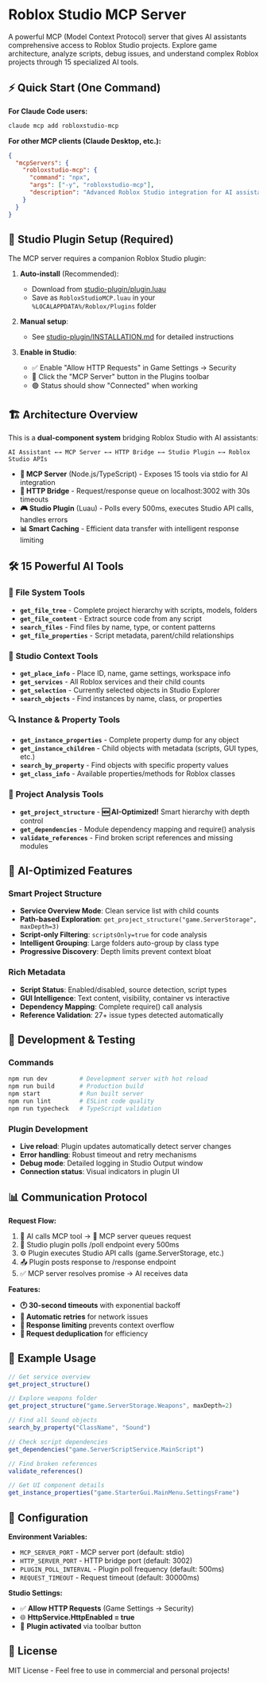 # Roblox Studio MCP Server

A powerful MCP (Model Context Protocol) server that gives AI assistants comprehensive access to Roblox Studio projects. Explore game architecture, analyze scripts, debug issues, and understand complex Roblox projects through 15 specialized AI tools.

## ⚡ Quick Start (One Command)

**For Claude Code users:**
```bash
claude mcp add robloxstudio-mcp
```

**For other MCP clients (Claude Desktop, etc.):**
```json
{
  "mcpServers": {
    "robloxstudio-mcp": {
      "command": "npx",
      "args": ["-y", "robloxstudio-mcp"],
      "description": "Advanced Roblox Studio integration for AI assistants"
    }
  }
}
```

## 🔌 Studio Plugin Setup (Required)

The MCP server requires a companion Roblox Studio plugin:

1. **Auto-install** (Recommended):
   - Download from [studio-plugin/plugin.luau](studio-plugin/plugin.luau)
   - Save as `RobloxStudioMCP.luau` in your `%LOCALAPPDATA%/Roblox/Plugins` folder

2. **Manual setup**:
   - See [studio-plugin/INSTALLATION.md](studio-plugin/INSTALLATION.md) for detailed instructions

3. **Enable in Studio**:
   - ✅ Enable "Allow HTTP Requests" in Game Settings → Security
   - 🔘 Click the "MCP Server" button in the Plugins toolbar
   - 🟢 Status should show "Connected" when working

## 🏗️ Architecture Overview

This is a **dual-component system** bridging Roblox Studio with AI assistants:

```
AI Assistant ←→ MCP Server ←→ HTTP Bridge ←→ Studio Plugin ←→ Roblox Studio APIs
```

- **🧠 MCP Server** (Node.js/TypeScript) - Exposes 15 tools via stdio for AI integration
- **🔗 HTTP Bridge** - Request/response queue on localhost:3002 with 30s timeouts  
- **🎮 Studio Plugin** (Luau) - Polls every 500ms, executes Studio API calls, handles errors
- **📊 Smart Caching** - Efficient data transfer with intelligent response limiting

## 🛠️ 15 Powerful AI Tools

### 📁 **File System Tools**
- **`get_file_tree`** - Complete project hierarchy with scripts, models, folders
- **`get_file_content`** - Extract source code from any script
- **`search_files`** - Find files by name, type, or content patterns  
- **`get_file_properties`** - Script metadata, parent/child relationships

### 🎯 **Studio Context Tools**  
- **`get_place_info`** - Place ID, name, game settings, workspace info
- **`get_services`** - All Roblox services and their child counts
- **`get_selection`** - Currently selected objects in Studio Explorer
- **`search_objects`** - Find instances by name, class, or properties

### 🔍 **Instance & Property Tools**
- **`get_instance_properties`** - Complete property dump for any object
- **`get_instance_children`** - Child objects with metadata (scripts, GUI types, etc.)
- **`search_by_property`** - Find objects with specific property values
- **`get_class_info`** - Available properties/methods for Roblox classes

### 🏢 **Project Analysis Tools**
- **`get_project_structure`** - **🆕 AI-Optimized!** Smart hierarchy with depth control
- **`get_dependencies`** - Module dependency mapping and require() analysis  
- **`validate_references`** - Find broken script references and missing modules

## 🧠 AI-Optimized Features

### **Smart Project Structure** 
- **Service Overview Mode**: Clean service list with child counts
- **Path-based Exploration**: `get_project_structure("game.ServerStorage", maxDepth=3)`
- **Script-only Filtering**: `scriptsOnly=true` for code analysis
- **Intelligent Grouping**: Large folders auto-group by class type
- **Progressive Discovery**: Depth limits prevent context bloat

### **Rich Metadata**
- **Script Status**: Enabled/disabled, source detection, script types
- **GUI Intelligence**: Text content, visibility, container vs interactive
- **Dependency Mapping**: Complete require() call analysis
- **Reference Validation**: 27+ issue types detected automatically

## 🚀 Development & Testing

### **Commands**
```bash
npm run dev         # Development server with hot reload  
npm run build       # Production build
npm start           # Run built server
npm run lint        # ESLint code quality
npm run typecheck   # TypeScript validation
```

### **Plugin Development**
- **Live reload**: Plugin updates automatically detect server changes
- **Error handling**: Robust timeout and retry mechanisms  
- **Debug mode**: Detailed logging in Studio Output window
- **Connection status**: Visual indicators in plugin UI

## 📊 Communication Protocol

**Request Flow:**
1. 🤖 AI calls MCP tool → 📡 MCP server queues request
2. 🔄 Studio plugin polls /poll endpoint every 500ms  
3. ⚙️ Plugin executes Studio API calls (game.ServerStorage, etc.)
4. 📤 Plugin posts response to /response endpoint
5. ✅ MCP server resolves promise → AI receives data

**Features:**
- **🕐 30-second timeouts** with exponential backoff
- **🔄 Automatic retries** for network issues  
- **📏 Response limiting** prevents context overflow
- **🎯 Request deduplication** for efficiency

## 🎯 Example Usage

```javascript
// Get service overview
get_project_structure()

// Explore weapons folder
get_project_structure("game.ServerStorage.Weapons", maxDepth=2)

// Find all Sound objects  
search_by_property("ClassName", "Sound")

// Check script dependencies
get_dependencies("game.ServerScriptService.MainScript")

// Find broken references
validate_references()

// Get UI component details
get_instance_properties("game.StarterGui.MainMenu.SettingsFrame")
```

## 🔧 Configuration

**Environment Variables:**
- `MCP_SERVER_PORT` - MCP server port (default: stdio)
- `HTTP_SERVER_PORT` - HTTP bridge port (default: 3002)
- `PLUGIN_POLL_INTERVAL` - Plugin poll frequency (default: 500ms)
- `REQUEST_TIMEOUT` - Request timeout (default: 30000ms)

**Studio Settings:**
- ✅ **Allow HTTP Requests** (Game Settings → Security)
- 🌐 **HttpService.HttpEnabled = true**
- 🔌 **Plugin activated** via toolbar button

## 📄 License

MIT License - Feel free to use in commercial and personal projects!
